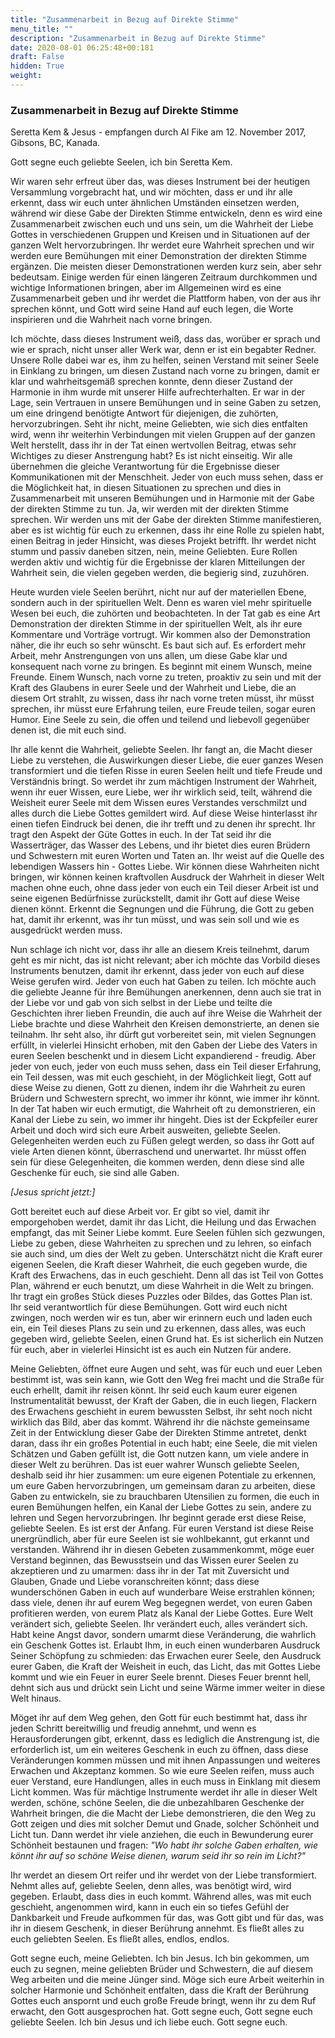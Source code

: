 ```yaml
---
title: "Zusammenarbeit in Bezug auf Direkte Stimme"
menu_title: ""
description: "Zusammenarbeit in Bezug auf Direkte Stimme"
date: 2020-08-01 06:25:48+00:181
draft: False
hidden: True
weight:
---
```

### Zusammenarbeit in Bezug auf Direkte Stimme

Seretta Kem & Jesus - empfangen durch Al Fike am 12. November 2017, Gibsons, BC, Kanada.

Gott segne euch geliebte Seelen, ich bin Seretta Kem.

Wir waren sehr erfreut über das, was dieses Instrument bei der heutigen Versammlung vorgebracht hat, und wir möchten, dass er und ihr alle erkennt, dass wir euch unter ähnlichen Umständen einsetzen werden, während wir diese Gabe der Direkten Stimme entwickeln, denn es wird eine Zusammenarbeit zwischen euch und uns sein, um die Wahrheit der Liebe Gottes in verschiedenen Gruppen und Kreisen und in Situationen auf der ganzen Welt hervorzubringen. Ihr werdet eure Wahrheit sprechen und wir werden eure Bemühungen mit einer Demonstration der direkten Stimme ergänzen. Die meisten dieser Demonstrationen werden kurz sein, aber sehr bedeutsam. Einige werden für einen längeren Zeitraum durchkommen und wichtige Informationen bringen, aber im Allgemeinen wird es eine Zusammenarbeit geben und ihr werdet die Plattform haben, von der aus ihr sprechen könnt, und Gott wird seine Hand auf euch legen, die Worte inspirieren und die Wahrheit nach vorne bringen.  

Ich möchte, dass dieses Instrument weiß, dass das, worüber er sprach und wie er sprach, nicht unser aller Werk war, denn er ist ein begabter Redner. Unsere Rolle dabei war es, ihm zu helfen, seinen Verstand mit seiner Seele in Einklang zu bringen, um diesen Zustand nach vorne zu bringen, damit er klar und wahrheitsgemäß sprechen konnte, denn dieser Zustand der Harmonie in ihm wurde mit unserer Hilfe aufrechterhalten. Er war in der Lage, sein Vertrauen in unsere Bemühungen und in seine Gaben zu setzen, um eine dringend benötigte Antwort für diejenigen, die zuhörten, hervorzubringen. Seht ihr nicht, meine Geliebten, wie sich dies entfalten wird, wenn ihr weiterhin Verbindungen mit vielen Gruppen auf der ganzen Welt herstellt, dass ihr in der Tat einen wertvollen Beitrag, etwas sehr Wichtiges zu dieser Anstrengung habt? Es ist nicht einseitig. Wir alle übernehmen die gleiche Verantwortung für die Ergebnisse dieser Kommunikationen mit der Menschheit. Jeder von euch muss sehen, dass er die Möglichkeit hat, in diesen Situationen zu sprechen und dies in Zusammenarbeit mit unseren Bemühungen und in Harmonie mit der Gabe der direkten Stimme zu tun. Ja, wir werden mit der direkten Stimme sprechen. Wir werden uns mit der Gabe der direkten Stimme manifestieren, aber es ist wichtig für euch zu erkennen, dass ihr eine Rolle zu spielen habt, einen Beitrag in jeder Hinsicht, was dieses Projekt betrifft. Ihr werdet nicht stumm und passiv daneben sitzen, nein, meine Geliebten. Eure Rollen werden aktiv und wichtig für die Ergebnisse der klaren Mitteilungen der Wahrheit sein, die vielen gegeben werden, die begierig sind, zuzuhören.  

Heute wurden viele Seelen berührt, nicht nur auf der materiellen Ebene, sondern auch in der spirituellen Welt. Denn es waren viel mehr spirituelle Wesen bei euch, die zuhörten und beobachteten. In der Tat gab es eine Art Demonstration der direkten Stimme in der spirituellen Welt, als ihr eure Kommentare und Vorträge vortrugt. Wir kommen also der Demonstration näher, die ihr euch so sehr wünscht. Es baut sich auf. Es erfordert mehr Arbeit, mehr Anstrengungen von uns allen, um diese Gabe klar und konsequent nach vorne zu bringen. Es beginnt mit einem Wunsch, meine Freunde. Einem Wunsch, nach vorne zu treten, proaktiv zu sein und mit der Kraft des Glaubens in eurer Seele und der Wahrheit und Liebe, die an diesem Ort strahlt, zu wissen, dass ihr nach vorne treten müsst, ihr müsst sprechen, ihr müsst eure Erfahrung teilen, eure Freude teilen, sogar euren Humor. Eine Seele zu sein, die offen und teilend und liebevoll gegenüber denen ist, die mit euch sind.  

Ihr alle kennt die Wahrheit, geliebte Seelen. Ihr fangt an, die Macht dieser Liebe zu verstehen, die Auswirkungen dieser Liebe, die euer ganzes Wesen transformiert und die tiefen Risse in euren Seelen heilt und tiefe Freude und Verständnis bringt. So werdet ihr zum mächtigen Instrument der Wahrheit, wenn ihr euer Wissen, eure Liebe, wer ihr wirklich seid, teilt, während die Weisheit eurer Seele mit dem Wissen eures Verstandes verschmilzt und alles durch die Liebe Gottes gemildert wird. Auf diese Weise hinterlasst ihr einen tiefen Eindruck bei denen, die ihr trefft und zu denen ihr sprecht. Ihr tragt den Aspekt der Güte Gottes in euch. In der Tat seid ihr die Wasserträger, das Wasser des Lebens, und ihr bietet dies euren Brüdern und Schwestern mit euren Worten und Taten an. Ihr weist auf die Quelle des lebendigen Wassers hin - Gottes Liebe. Wir können diese Wahrheiten nicht bringen, wir können keinen kraftvollen Ausdruck der Wahrheit in dieser Welt machen ohne euch, ohne dass jeder von euch ein Teil dieser Arbeit ist und seine eigenen Bedürfnisse zurückstellt, damit ihr Gott auf diese Weise dienen könnt. Erkennt die Segnungen und die Führung, die Gott zu geben hat, damit ihr erkennt, was ihr tun müsst, und was sein soll und wie es ausgedrückt werden muss.  

Nun schlage ich nicht vor, dass ihr alle an diesem Kreis teilnehmt, darum geht es mir nicht, das ist nicht relevant; aber ich möchte das Vorbild dieses Instruments benutzen, damit ihr erkennt, dass jeder von euch auf diese Weise gerufen wird. Jeder von euch hat Gaben zu teilen. Ich möchte auch die geliebte Jeanne für ihre Bemühungen anerkennen, denn auch sie trat in der Liebe vor und gab von sich selbst in der Liebe und teilte die Geschichten ihrer lieben Freundin, die auch auf ihre Weise die Wahrheit der Liebe brachte und diese Wahrheit den Kreisen demonstrierte, an denen sie teilnahm. Ihr seht also, ihr dürft gut vorbereitet sein, mit vielen Segnungen erfüllt, in vielerlei Hinsicht erhoben, mit den Gaben der Liebe des Vaters in euren Seelen beschenkt und in diesem Licht expandierend - freudig. Aber jeder von euch, jeder von euch muss sehen, dass ein Teil dieser Erfahrung, ein Teil dessen, was mit euch geschieht, in der Möglichkeit liegt, Gott auf diese Weise zu dienen, Gott zu dienen, indem ihr die Wahrheit zu euren Brüdern und Schwestern sprecht, wo immer ihr könnt, wie immer ihr könnt. In der Tat haben wir euch ermutigt, die Wahrheit oft zu demonstrieren, ein Kanal der Liebe zu sein, wo immer ihr hingeht. Dies ist der Eckpfeiler eurer Arbeit und doch wird sich eure Arbeit ausweiten, geliebte Seelen. Gelegenheiten werden euch zu Füßen gelegt werden, so dass ihr Gott auf viele Arten dienen könnt, überraschend und unerwartet. Ihr müsst offen sein für diese Gelegenheiten, die kommen werden, denn diese sind alle Geschenke für euch, sie sind alle Gaben.  

*[Jesus spricht jetzt:]*

Gott bereitet euch auf diese Arbeit vor. Er gibt so viel, damit ihr emporgehoben werdet, damit ihr das Licht, die Heilung und das Erwachen empfangt, das mit Seiner Liebe kommt. Eure Seelen fühlen sich gezwungen, Liebe zu geben, diese Wahrheiten zu sprechen und zu lehren, so einfach sie auch sind, um dies der Welt zu geben. Unterschätzt nicht die Kraft eurer eigenen Seelen, die Kraft dieser Wahrheit, die euch gegeben wurde, die Kraft des Erwachens, das in euch geschieht. Denn all das ist Teil von Gottes Plan, während er euch benutzt, um diese Wahrheit in die Welt zu bringen. Ihr tragt ein großes Stück dieses Puzzles oder Bildes, das Gottes Plan ist. Ihr seid verantwortlich für diese Bemühungen. Gott wird euch nicht zwingen, noch werden wir es tun, aber wir erinnern euch und laden euch ein, ein Teil dieses Plans zu sein und zu erkennen, dass alles, was euch gegeben wird, geliebte Seelen, einen Grund hat. Es ist sicherlich ein Nutzen für euch, aber in vielerlei Hinsicht ist es auch ein Nutzen für andere.

Meine Geliebten, öffnet eure Augen und seht, was für euch und euer Leben bestimmt ist, was sein kann, wie Gott den Weg frei macht und die Straße für euch erhellt, damit ihr reisen könnt. Ihr seid euch kaum eurer eigenen Instrumentalität bewusst, der Kraft der Gaben, die in euch liegen, Flackern des Erwachens geschieht in eurem bewussten Selbst, ihr seht noch nicht wirklich das Bild, aber das kommt. Während ihr die nächste gemeinsame Zeit in der Entwicklung dieser Gabe der Direkten Stimme antretet, denkt daran, dass ihr ein großes Potential in euch habt; eine Seele, die mit vielen Schätzen und Gaben gefüllt ist, die Gott nutzen kann, um viele andere in dieser Welt zu berühren. Das ist euer wahrer Wunsch geliebte Seelen, deshalb seid ihr hier zusammen: um eure eigenen Potentiale zu erkennen, um eure Gaben hervorzubringen, um gemeinsam daran zu arbeiten, diese Gaben zu entwickeln, sie zu brauchbaren Utensilien zu formen, die euch in euren Bemühungen helfen, ein Kanal der Liebe Gottes zu sein, andere zu lehren und Segen hervorzubringen. Ihr beginnt gerade erst diese Reise, geliebte Seelen. Es ist erst der Anfang. Für euren Verstand ist diese Reise unergründlich, aber für eure Seelen ist sie wohlbekannt, gut erkannt und verstanden. Während ihr in diesen Gebeten zusammenkommt, möge euer Verstand beginnen, das Bewusstsein und das Wissen eurer Seelen zu akzeptieren und zu umarmen: dass ihr in der Tat mit Zuversicht und Glauben, Gnade und Liebe voranschreiten könnt; dass diese wunderschönen Gaben in euch auf wunderbare Weise erstrahlen können; dass viele, denen ihr auf eurem Weg begegnen werdet, von euren Gaben profitieren werden, von eurem Platz als Kanal der Liebe Gottes. Eure Welt verändert sich, geliebte Seelen. Ihr verändert euch, alles verändert sich. Habt keine Angst davor, sondern umarmt diese Veränderung, die wahrlich ein Geschenk Gottes ist. Erlaubt Ihm, in euch einen wunderbaren Ausdruck Seiner Schöpfung zu schmieden: das Erwachen eurer Seele, den Ausdruck eurer Gaben, die Kraft der Weisheit in euch, das Licht, das mit Gottes Liebe kommt und wie ein Feuer in eurer Seele brennt. Dieses Feuer brennt hell, dehnt sich aus und drückt sein Licht und seine Wärme immer weiter in diese Welt hinaus.

Möget ihr auf dem Weg gehen, den Gott für euch bestimmt hat, dass ihr jeden Schritt bereitwillig und freudig annehmt, und wenn es Herausforderungen gibt, erkennt, dass es lediglich die Anstrengung ist, die erforderlich ist, um ein weiteres Geschenk in euch zu öffnen, dass diese Veränderungen kommen müssen und mit ihnen Anpassungen und weiteres Erwachen und Akzeptanz kommen. So wie eure Seelen reifen, muss auch euer Verstand, eure Handlungen, alles in euch muss in Einklang mit diesem Licht kommen. Was für mächtige Instrumente werdet ihr alle in dieser Welt werden, schöne, schöne Seelen, die die unbezahlbaren Geschenke der Wahrheit bringen, die die Macht der Liebe demonstrieren, die den Weg zu Gott zeigen und dies mit solcher Demut und Gnade, solcher Schönheit und Licht tun. Dann werdet ihr viele anziehen, die euch in Bewunderung eurer Schönheit bestaunen und fragen: *"Wo habt ihr solche Gaben erhalten, wie könnt ihr auf so schöne Weise dienen, warum seid ihr so rein im Licht?"*

Ihr werdet an diesem Ort reifer und ihr werdet von der Liebe transformiert. Nehmt alles auf, geliebte Seelen, denn alles, was benötigt wird, wird gegeben. Erlaubt, dass dies in euch kommt. Während alles, was mit euch geschieht, angenommen wird, kann in euch ein so tiefes Gefühl der Dankbarkeit und Freude aufkommen für das, was Gott gibt und für das, was ihr in diesem Geschenk, in dieser Berührung annehmt. Es fließt alles zu euch geliebten Seelen. Es fließt alles, endlos, endlos.

Gott segne euch, meine Geliebten. Ich bin Jesus. Ich bin gekommen, um euch zu segnen, meine geliebten Brüder und Schwestern, die auf diesem Weg arbeiten und die meine Jünger sind. Möge sich eure Arbeit weiterhin in solcher Harmonie und Schönheit entfalten, dass die Kraft der Berührung Gottes euch anspornt und euch große Freude bringt, wenn ihr zu dem Ruf erwacht, den Gott ausgesprochen hat. Gott segne euch, Gott segne euch geliebte Seelen. Ich bin Jesus und ich liebe euch. Gott segne euch.
